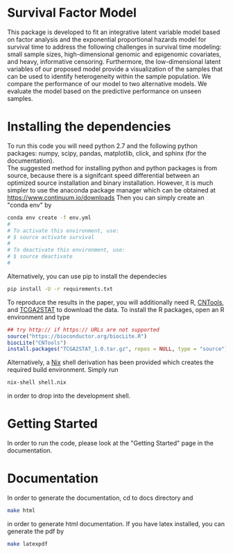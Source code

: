 # Survival Factor Model

This package is developed to fit an integrative latent variable model based on factor analysis and the exponential proportional hazards model for survival time to address the following challenges in survival time modeling: small sample sizes, high-dimensional genomic and epigenomic covariates, and heavy, informative censoring.  Furthermore, the low-dimensional latent variables of our proposed model provide a visualization of the samples that can be used to identify heterogeneity within the sample population.  We compare the performance of our model to two alternative models.  We evaluate the model based on the predictive performance on unseen samples.

# Installing the dependencies
To run this code you will need python 2.7 and the following python packages:  numpy, scipy, pandas, matplotlib, click, and sphinx (for the documentation).  
The suggested method for installing python and python packages is from source, because there is a signifcant speed differential between an optimized source installation and binary installation.
However, it is much simpler to use the anaconda package manager which can be obtained at https://www.continuum.io/downloads
Then you can simply create an "conda env" by 
```bash
conda env create -f env.yml 
#
# To activate this environment, use:
# $ source activate survival
#
# To deactivate this environment, use:
# $ source deactivate
#
```
Alternatively, you can use pip to install the dependecies
```bash
pip install -U -r requirements.txt
```
To reproduce the results in the paper, you will additionally need R, [CNTools](http://bioconductor.org/packages/release/bioc/html/CNTools.html), and [TCGA2STAT](http://www.liuzlab.org/TCGA2STAT/) to download the data.  To install the R packages, open an R environment and type
```R
## try http:// if https:// URLs are not supported
source("https://bioconductor.org/biocLite.R")
biocLite("CNTools")
install.packages("TCGA2STAT_1.0.tar.gz", repos = NULL, type = "source")
```
Alternatively, a [Nix](https://nixos.org) shell derivation has been provided which creates the required build environment. Simply run 
```bash
nix-shell shell.nix
```
in order to drop into the development shell.

# Getting Started
In order to run the code, please look at the "Getting Started" page in the documentation.

# Documentation
In order to generate the documentation, cd to docs directory and 
```bash
make html
```
in order to generate html documentation. If you have latex installed, you can generate the pdf by
```bash
make latexpdf
```
